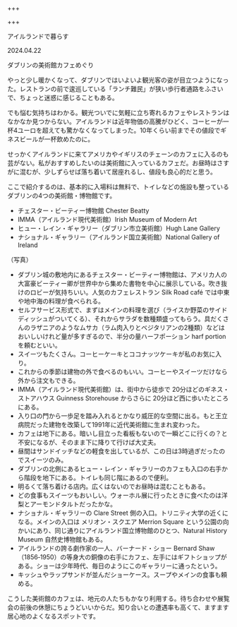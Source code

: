 +++

+++

アイルランドで暮らす

&#x9;									&#x9;

2024.04.22

ダブリンの美術館カフェめぐり




やっと少し暖かくなって、ダブリンではいよいよ観光客の姿が目立つようになった。レストランの前で逡巡している「ランチ難民」が狭い歩行者通路をふさいで、ちょっと迷惑に感じることもある。

でも悩む気持ちはわかる。観光ついでに気軽に立ち寄れるカフェやレストランはなかなか見つからない。アイルランドは近年物価の高騰がひどく、コーヒーが一杯4ユーロを超えても驚かなくなってしまった。10年くらい前までその値段でギネスビールが一杯飲めたのに。

せっかくアイルランドに来てアメリカやイギリスのチェーンのカフェに入るのも芸がない。私がおすすめしたいのは美術館に入っているカフェだ。お昼時はさすがに混むが、少しずらせば落ち着いて居座れるし、値段も良心的だと思う。

ここで紹介するのは、基本的に入場料は無料で、トイレなどの施設も整っているダブリンの4つの美術館・博物館です。

* チェスター・ビーティー博物館 Chester Beatty
* IMMA（アイルランド現代美術館）Irish Museum of Modern Art
* ヒュー・レイン・ギャラリー（ダブリン市立美術館）Hugh Lane Gallery
* ナショナル・ギャラリー（アイルランド国立美術館）National Gallery of Ireland

（写真）

* ダブリン城の敷地内にあるチェスター・ビーティー博物館は、アメリカ人の大富豪ビーティー卿が世界中から集めた書物を中心に展示している。吹き抜けのロビーが気持ちいい。人気のカフェレストラン Silk Road café では中東や地中海の料理が食べられる。
* セルフサービス形式で、まずはメインの料理を選び（ライスか野菜のサイドディッシュがついてくる）、それからサラダを数種類盛ってもらう。具だくさんのラザニアのようなムサカ（ラム肉入りとベジタリアンの2種類）などはおいしいけれど量が多すぎるので、半分の量ハーフポーション harf portion を頼むといい。
* スイーツもたくさん。コーヒーケーキとココナッツケーキが私のお気に入り。
* これからの季節は建物の外で食べるのもいい。コーヒーやスイーツだけなら外から注文もできる。
* IMMA（アイルランド現代美術館）は、街中から徒歩で 20分ほどのギネス・ストアハウス Guinness Storehouse からさらに 20分ほど西に歩いたところにある。
* 入り口の門から一歩足を踏み入れるとかなり威圧的な空間に出る。もと王立病院だった建物を改築して1991年に近代美術館に生まれ変わった。
* カフェは地下にある。暗いし目立った看板もないので一瞬どこに行くの？と不安になるが、そのまま下に降りて行けば大丈夫。
* 昼間はサンドイッチなどの軽食を出しているが、この日は3時過ぎだったのでスイーツのみ。
* ダブリンの北側にあるヒュー・レイン・ギャラリーのカフェも入口の右手から階段を地下にある。トイレも同じ階にあるので便利。
* 明るくて落ち着ける店内。広くはないのでお昼時は混むこともある。
* どの食事もスイーツもおいしい。ウォーホル展に行ったときに食べたのは洋梨とアーモンドタルトだったかな。
* ナショナル・ギャラリーの Clare Street 側の入口。トリニティ大学の近くになる。メインの入口は メリオン・スクエア Merrion Square という公園の向かいにあり、同じ通りにアイルランド国立博物館のひとつ、Natural History Museum 自然史博物館もある。
* アイルランドの誇る劇作家の一人、バーナード・ショー Bernard Shaw（1856‐1950）の等身大の銅像の右手にカフェ、左手にはギフトショップがある。ショーは少年時代、毎日のようにこのギャラリーに通ったという。
* キッシュやラップサンドが並んだショーケース。スープやメインの食事も頼める。

こうした美術館のカフェは、地元の人たちもかなり利用する。待ち合わせや展覧会の前後の休憩にちょうどいいからだ。知り合いとの遭遇率も高くて、ますます居心地のよくなるスポットです。
